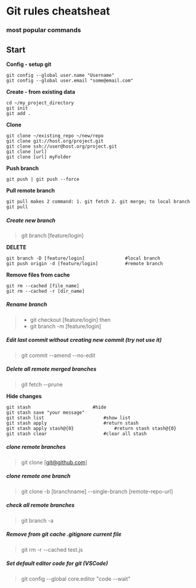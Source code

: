 # Git rules cheatsheat 
### most popular commands

## Start 

**Config - setup git**

	git config --global user.name "Username"
	git config --global user.email "some@email.com"

**Create - from existing data**

	cd ~/my_project_directory
	git init
	git add . 
	
**Clone**

	git clone ~/existing_repo ~/new/repo
	git clone git://host.org/project.git
	git clone ssh://user@host.org/project.git
	git clone [url]                      
	git clone [url] myFolder 
	
**Push branch**

	git push | git push --force

**Pull remote branch**

	git pull makes 2 command: 1. git fetch 2. git merge; to local branch
	git pull

##### Create new branch

> git branch [feature/login]

**DELETE**
 
	git branch -D [feature/login]				#local branch
	git push origin -d [feature/login]			#remote branch

**Remove files from cache**

	git rm --cached [file_name]
	git rm --cached -r [dir_name]

##### Rename branch

> * git checkout [feature/login]
then
> * git branch -m [feature/login]

##### Edit last commit without creating new commit (try not use it)

> git commit --amend --no-edit

##### Delete all remote merged branches

> git fetch --prune

**Hide changes**

	git stash						#hide
	git stash save "your message" 
	git stash list  					#show list 
	git stash apply						#return stash
	git stash apply	stash@{0}  				#return stash stash@{0}
	git stash clear 					#clear all stash

##### clone remote branches

> git clone [git@github.com]

##### clone remote one branch

> git clone -b [branchname] --single-branch [remote-repo-url]

##### check all remote branches

> git branch -a

##### Remove from git cache .gitignore current file

> git rm -r --cached test.js

##### Set default editor code for git (VSCode)

> git config --global core.editor "code --wait"
